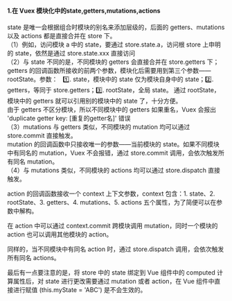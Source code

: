 #### 1.在 Vuex 模块化中的state,getters,mutations,actions
state 是唯一会根据组合时模块的别名来添加层级的，后面的 getters、mutations 以及 actions 都是直接合并在 store 下。    
（1）例如，访问模块 a 中的 state，要通过 store.state.a，访问根 store 上申明的 state，依然是通过 store.state.xxx 直接访问    
（2）与 state 不同的是，不同模块的 getters 会直接合并在 store.getters 下；getters 的回调函数所接收的前两个参数，模块化后需要用到第三个参数——rootState。参数：
    1️⃣. state，模块中的 state 仅为模块自身中的 state；2️⃣. getters，等同于 store.getters；3️⃣. rootState，全局 state。 
    通过 rootState，模块中的 getters 就可以引用别的模块中的 state 了，十分方便。    
    由于 getters 不区分模块，所以不同模块中的 getters 如果重名，Vuex 会报出 'duplicate getter key: [重复的getter名]' 错误    
（3）mutations 与 getters 类似，不同模块的 mutation 均可以通过 store.commit 直接触发。    
mutation 的回调函数中只接收唯一的参数——当前模块的 state。如果不同模块中有同名的 mutation，Vuex 不会报错，通过 store.commit 调用，会依次触发所有同名 mutation。    
（4）与 mutations 类似，不同模块的 actions 均可以通过 store.dispatch 直接触发。  

action 的回调函数接收一个 context 上下文参数，context 包含：1. state、2. rootState、3. getters、4. mutations、5. actions 五个属性，为了简便可以在参数中解构。

在 action 中可以通过 context.commit 跨模块调用 mutation，同时一个模块的 action 也可以调用其他模块的 action。

同样的，当不同模块中有同名 action 时，通过 store.dispatch 调用，会依次触发所有同名 actions。

最后有一点要注意的是，将 store 中的 state 绑定到 Vue 组件中的 computed 计算属性后，对 state 进行更改需要通过 mutation 或者 action，在 Vue 组件中直接进行赋值 (this.myState = 'ABC') 是不会生效的。
